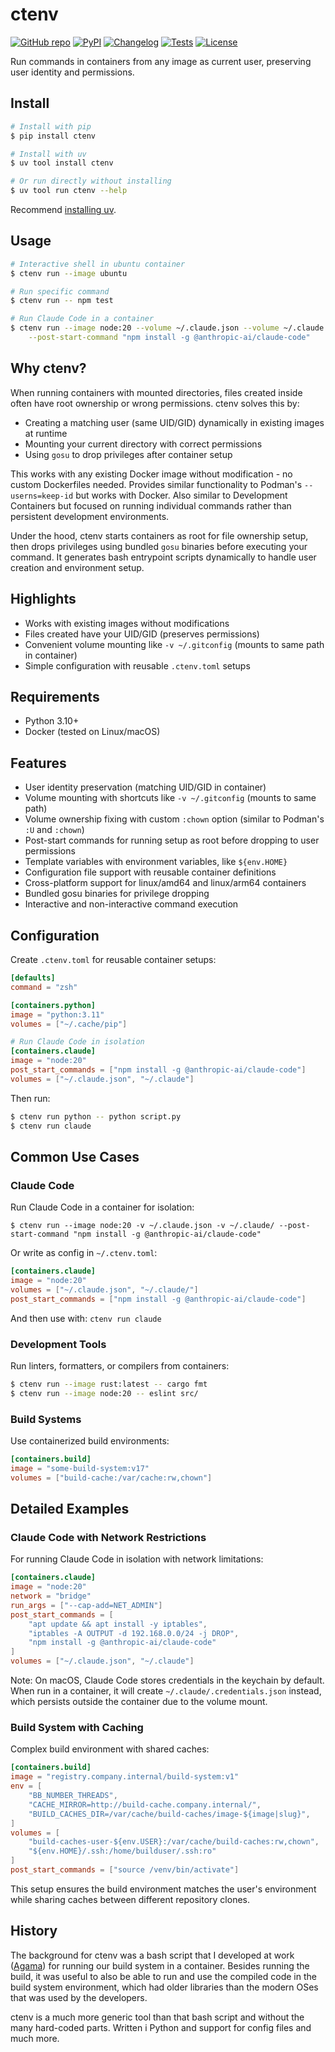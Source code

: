 # ctenv

[![GitHub repo](https://img.shields.io/badge/github-repo-green)](https://github.com/osks/ctenv)
[![PyPI](https://img.shields.io/pypi/v/ctenv.svg)](https://pypi.org/project/ctenv/)
[![Changelog](https://img.shields.io/github/v/release/osks/ctenv?include_prereleases&label=changelog)](https://github.com/osks/ctenv/releases)
[![Tests](https://github.com/osks/ctenv/actions/workflows/test.yml/badge.svg)](https://github.com/osks/ctenv/actions/workflows/test.yml)
[![License](https://img.shields.io/badge/license-Apache%202.0-blue.svg)](https://github.com/osks/ctenv/blob/master/LICENSE)

Run commands in containers from any image as current user, preserving user identity and permissions.

## Install

```bash
# Install with pip
$ pip install ctenv

# Install with uv
$ uv tool install ctenv

# Or run directly without installing
$ uv tool run ctenv --help
```

Recommend [installing uv](https://docs.astral.sh/uv/getting-started/installation/).


## Usage

```bash
# Interactive shell in ubuntu container
$ ctenv run --image ubuntu

# Run specific command
$ ctenv run -- npm test

# Run Claude Code in a container
$ ctenv run --image node:20 --volume ~/.claude.json --volume ~/.claude \
    --post-start-command "npm install -g @anthropic-ai/claude-code"
```

## Why ctenv?

When running containers with mounted directories, files created inside often have root ownership or wrong permissions. ctenv solves this by:

- Creating a matching user (same UID/GID) dynamically in existing images at runtime
- Mounting your current directory with correct permissions
- Using `gosu` to drop privileges after container setup

This works with any existing Docker image without modification - no custom Dockerfiles needed. Provides similar functionality to Podman's `--userns=keep-id` but works with Docker. Also similar to Development Containers but focused on running individual commands rather than persistent development environments.

Under the hood, ctenv starts containers as root for file ownership setup, then drops privileges using bundled `gosu` binaries before executing your command. It generates bash entrypoint scripts dynamically to handle user creation and environment setup.

## Highlights

- Works with existing images without modifications  
- Files created have your UID/GID (preserves permissions)
- Convenient volume mounting like `-v ~/.gitconfig` (mounts to same path in container)
- Simple configuration with reusable `.ctenv.toml` setups

## Requirements

- Python 3.10+
- Docker (tested on Linux/macOS)

## Features

- User identity preservation (matching UID/GID in container)
- Volume mounting with shortcuts like `-v ~/.gitconfig` (mounts to same path)
- Volume ownership fixing with custom `:chown` option (similar to Podman's `:U` and `:chown`)
- Post-start commands for running setup as root before dropping to user permissions
- Template variables with environment variables, like `${env.HOME}`
- Configuration file support with reusable container definitions
- Cross-platform support for linux/amd64 and linux/arm64 containers
- Bundled gosu binaries for privilege dropping
- Interactive and non-interactive command execution

## Configuration

Create `.ctenv.toml` for reusable container setups:

```toml
[defaults]
command = "zsh"

[containers.python]
image = "python:3.11"
volumes = ["~/.cache/pip"]

# Run Claude Code in isolation
[containers.claude]
image = "node:20"
post_start_commands = ["npm install -g @anthropic-ai/claude-code"]
volumes = ["~/.claude.json", "~/.claude"]
```

Then run:
```bash
$ ctenv run python -- python script.py
$ ctenv run claude
```

## Common Use Cases

### Claude Code
Run Claude Code in a container for isolation:

```shell
$ ctenv run --image node:20 -v ~/.claude.json -v ~/.claude/ --post-start-command "npm install -g @anthropic-ai/claude-code"
```

Or write as config in `~/.ctenv.toml`:
```toml
[containers.claude]
image = "node:20"
volumes = ["~/.claude.json", "~/.claude/"]
post_start_commands = ["npm install -g @anthropic-ai/claude-code"]
```
And then use with: `ctenv run claude`

### Development Tools
Run linters, formatters, or compilers from containers:
```bash
$ ctenv run --image rust:latest -- cargo fmt
$ ctenv run --image node:20 -- eslint src/
```

### Build Systems
Use containerized build environments:
```toml
[containers.build]
image = "some-build-system:v17"
volumes = ["build-cache:/var/cache:rw,chown"]
```

## Detailed Examples

### Claude Code with Network Restrictions
For running Claude Code in isolation with network limitations:

```toml
[containers.claude]
image = "node:20"
network = "bridge"
run_args = ["--cap-add=NET_ADMIN"]
post_start_commands = [
    "apt update && apt install -y iptables",
    "iptables -A OUTPUT -d 192.168.0.0/24 -j DROP",
    "npm install -g @anthropic-ai/claude-code"
]
volumes = ["~/.claude.json", "~/.claude"]
```

Note: On macOS, Claude Code stores credentials in the keychain by default. When run in a container, it will create `~/.claude/.credentials.json` instead, which persists outside the container due to the volume mount.

### Build System with Caching
Complex build environment with shared caches:

```toml
[containers.build]
image = "registry.company.internal/build-system:v1"
env = [
    "BB_NUMBER_THREADS",
    "CACHE_MIRROR=http://build-cache.company.internal/",
    "BUILD_CACHES_DIR=/var/cache/build-caches/image-${image|slug}",
]
volumes = [
    "build-caches-user-${env.USER}:/var/cache/build-caches:rw,chown",
    "${env.HOME}/.ssh:/home/builduser/.ssh:ro"
]
post_start_commands = ["source /venv/bin/activate"]
```

This setup ensures the build environment matches the user's environment while sharing caches between different repository clones.


## History

The background for ctenv was a bash script that I developed at work
([Agama](https://www.agama.tv/)) for running our build system in a
container. Besides running the build, it was useful to also be able to
run and use the compiled code in the build system environment, which
had older libraries than the modern OSes that was used by the
developers.

ctenv is a much more generic tool than that bash script and without
the many hard-coded parts. Written i Python and support for config
files and much more.
